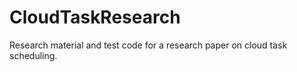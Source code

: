 # CloudTaskResearch

Research material and test code for a research paper on cloud task scheduling.
